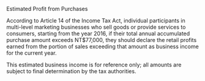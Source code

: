 <p>Estimated Profit from Purchases<p>
According to Article 14 of the Income Tax Act, individual participants in multi-level marketing businesses who sell goods or provide services to consumers, starting from the year 2016,
if their total annual accumulated purchase amount exceeds NT$77,000, they should declare the retail profits earned from the portion of sales exceeding that amount as business income for the current year.

<p>This estimated business income is for reference only; all amounts are subject to final determination by the tax authorities.<p>

